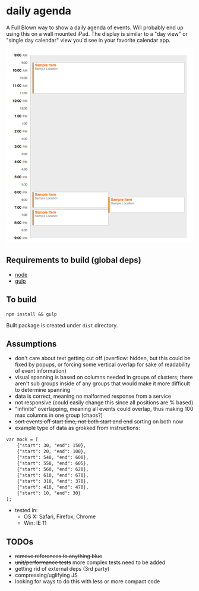 # daily agenda
A Full Blown way to show a daily agenda of events.  Will probably end up using this
on a wall mounted iPad.  The display is similar to a "day view" or "single day calendar" view
you'd see in your favorite calendar app.

![Alt text](agenda.png "A screenshot of a rendered single day calendar")

## Requirements to build (global deps)
- [node](http://nodejs.org)
- [gulp](http://gulpjs.com)

## To build
```
npm install && gulp
```

Built package is created under `dist` directory.

## Assumptions
- don't care about text getting cut off (overflow: hidden, but this could be fixed by popups, or forcing some vertical overlap for sake of readability of event information)
- visual spanning is based on columns needed in groups of clusters; there aren't sub groups inside of any groups that would make it more difficult to determine spanning
- data is correct, meaning no malformed response from a service
- not responsive (could easily change this since all positions are % based)
- "infinite" overlapping, meaning all events could overlap, thus making 100 max columns in one group (chaos?)
- ~~sort events off start time, not both start and end~~ sorting on both now
- example type of data as grokked from instructions:
```
var mock = [
    {"start": 30, "end": 150},
    {"start": 20, "end": 100},
    {"start": 540, "end": 600},
    {"start": 550, "end": 605},
    {"start": 560, "end": 620},
    {"start": 610, "end": 670},
    {"start": 310, "end": 370},
    {"start": 410, "end": 470},
    {"start": 10, "end": 30}
];
```
- tested in:
    - OS X: Safari, Firefox, Chrome
    - Win: IE 11


## TODOs
- ~~remove references to anything blue~~
- ~~unit/performance tests~~ more complex tests need to be added
- getting rid of external deps (3rd party)
- compressing/uglifying JS
- looking for ways to do this with less or more compact code
